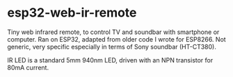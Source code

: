 # esp32-web-ir-remote

Tiny web infrared remote, to control TV and soundbar with smartphone or computer. Ran on ESP32, adapted from older code I wrote for ESP8266. Not generic, very specific especially in terms of Sony soundbar (HT-CT380).

IR LED is a standard 5mm 940nm LED, driven with an NPN transistor for 80mA current.

